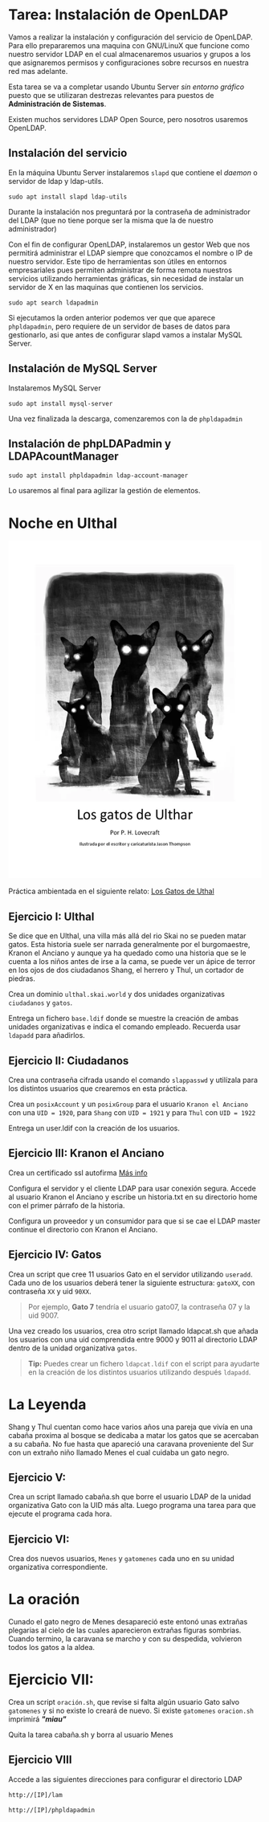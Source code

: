 # Tarea: Instalación de OpenLDAP

Vamos a realizar la instalación y configuración del servicio de OpenLDAP. Para ello prepararemos una maquina con GNU/LinuX que funcione como nuestro servidor LDAP en el cual almacenaremos usuarios y grupos a los que asignaremos permisos y configuraciones sobre recursos en nuestra red mas adelante.

Esta tarea se va a completar usando Ubuntu Server *sin entorno gráfico* puesto que se utilizaran destrezas relevantes para puestos de **Administración de Sistemas**.

Existen muchos servidores LDAP Open Source, pero nosotros usaremos OpenLDAP.

## Instalación del servicio

En la máquina Ubuntu Server instalaremos `slapd` que contiene el *daemon* o servidor de ldap y ldap-utils.

````shell
sudo apt install slapd ldap-utils
````

Durante la instalación nos preguntará por la contraseña de administrador del LDAP (que no tiene porque ser la misma que la de nuestro administrador)

Con el fin de configurar OpenLDAP, instalaremos un gestor Web que nos permitirá administrar el LDAP siempre que conozcamos el nombre o IP de nuestro servidor. Este tipo de herramientas son útiles en entornos empresariales pues permiten administrar de forma remota nuestros servicios utilizando herramientas gráficas, sin necesidad de instalar un servidor de X en las maquinas que contienen los servicios.

```shell
sudo apt search ldapadmin
```

Si ejecutamos la orden anterior podemos ver que que aparece `phpldapadmin`, pero requiere de un servidor de bases de datos para gestionarlo, asi que antes de configurar slapd vamos a instalar MySQL Server.

## Instalación de MySQL Server

Instalaremos MySQL Server

````shell
sudo apt install mysql-server
````

Una vez finalizada la descarga, comenzaremos con la de `phpldapadmin`

## Instalación de phpLDAPadmin y LDAPAcountManager

````shell
sudo apt install phpldapadmin ldap-account-manager
````

Lo usaremos al final para agilizar la gestión de elementos.

# Noche en Ulthal

![Gatos](/img/gatos.png)

Práctica ambientada en el siguiente relato: [Los Gatos de Uthal](https://mrpoecrafthyde.wordpress.com/wp-content/uploads/2016/02/h-p-lovecraft-los-gatos-de-ulthar.pdf)

## Ejercicio I: Ulthal

Se dice que en Ulthal, una villa más allá del rio Skai no se pueden matar gatos. Esta historia suele ser narrada generalmente por el burgomaestre, Kranon el Anciano y aunque ya ha quedado como una historia que se le cuenta a los niños antes de irse a la cama, se puede ver un ápice de terror en los ojos de dos ciudadanos Shang, el herrero y Thul, un cortador de piedras.

Crea un dominio `ulthal.skai.world` y dos unidades organizativas `ciudadanos` y `gatos`.

Entrega un fichero `base.ldif` donde se muestre la creación de ambas unidades organizativas e indica el comando empleado. Recuerda usar `ldapadd` para añadirlos.

## Ejercicio II: Ciudadanos

Crea una contraseña cifrada usando el comando `slappasswd` y utilízala para los distintos usuarios que crearemos en esta práctica.

Crea un `posixAccount` y un `posixGroup` para el usuario `Kranon el Anciano` con una `UID = 1920`, para `Shang` con `UID = 1921` y para `Thul` con `UID = 1922 `

Entrega un user.ldif con la creación de los usuarios.

## Ejercicio III: Kranon el Anciano

Crea un certificado ssl autofirma [Más info](https://www.server-world.info/en/note?os=Ubuntu_24.04&p=ssl&f=1)

Configura el servidor y el cliente LDAP para usar conexión segura. Accede al usuario Kranon el Anciano y escribe un historia.txt en su directorio home con el primer párrafo de la historia.

Configura un proveedor y un consumidor para que si se cae el LDAP master continue el directorio con Kranon el Anciano.

## Ejercicio IV: Gatos

Crea un script que cree 11 usuarios Gato en el servidor utilizando `useradd`. Cada uno de los usuarios deberá tener la siguiente estructura: `gatoXX`, con contraseña `XX` y uid `90XX`.

> Por ejemplo, **Gato 7** tendría el usuario gato07, la contraseña 07 y la uid 9007.

Una vez creado los usuarios, crea otro script llamado ldapcat.sh que añada los usuarios con una uid comprendida entre 9000 y 9011 al directorio LDAP dentro de la unidad organizativa `gatos`. 

> **Tip:** Puedes crear un fichero `ldapcat.ldif` con el script para ayudarte en la creación de los distintos usuarios utilizando después `ldapadd`.


# La Leyenda

Shang y Thul cuentan como hace varios años una pareja que vivía en una cabaña proxima al bosque se dedicaba a matar los gatos que se acercaban a su cabaña.
No fue hasta que apareció una caravana proveniente del Sur con un extraño niño llamado Menes el cual cuidaba un gato negro.

## Ejercicio V:

Crea un script llamado cabaña.sh que borre el usuario LDAP de la unidad organizativa Gato con la UID más alta. Luego programa una tarea para que ejecute el programa cada hora.

## Ejercicio VI:

Crea dos nuevos usuarios, `Menes` y `gatomenes` cada uno en su unidad organizativa correspondiente.

# La oración

Cunado el gato negro de Menes desapareció este entonó unas extrañas plegarias al cielo de las cuales aparecieron extrañas figuras sombrias. Cuando termino, la caravana se marcho y con su despedida, volvieron todos los gatos a la aldea.

# Ejercicio VII:

Crea un script `oración.sh`, que revise si falta algún usuario Gato salvo `gatomenes` y si no existe lo creará de nuevo. Si existe `gatomenes` `oracion.sh` imprimirá ***"miau"***

Quita la tarea cabaña.sh y borra al usuario Menes

## Ejercicio VIII

Accede a las siguientes direcciones para configurar el directorio LDAP

````
http://[IP]/lam
````

````
http://[IP]/phpldapadmin
````







